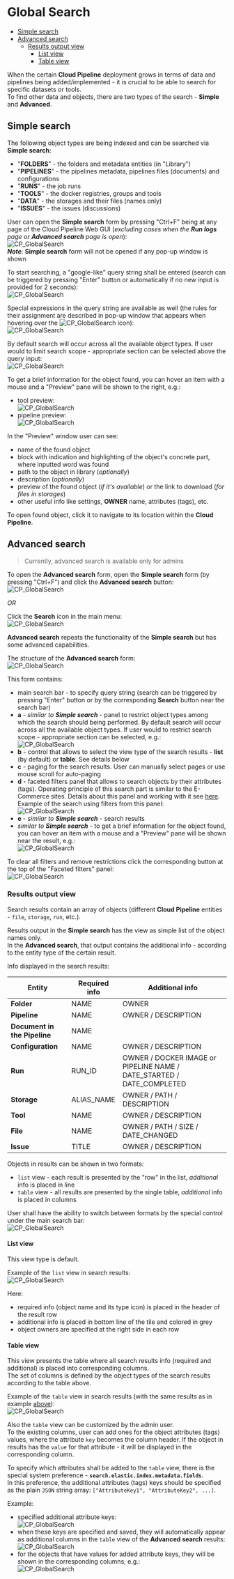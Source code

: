 # Global Search

- [Simple search](#simple-search)
- [Advanced search](#advanced-search)
    - [Results output view](#results-output-view)
        - [List view](#list-view)
        - [Table view](#table-view)

When the certain **Cloud Pipeline** deployment grows in terms of data and pipelines being added/implemented - it is crucial to be able to search for specific datasets or tools.  
To find other data and objects, there are two types of the search - **Simple** and **Advanced**.

## Simple search

The following object types are being indexed and can be searched via **Simple search**:

- "**FOLDERS**" - the folders and metadata entities (in "Library")
- "**PIPELINES**" - the pipelines metadata, pipelines files (documents) and configurations
- "**RUNS**" - the job runs
- "**TOOLS**" - the docker registries, groups and tools
- "**DATA**" - the storages and their files (names only)
- "**ISSUES**" - the issues (discussions)

User can open the **Simple search** form by pressing "Ctrl+F" being at any page of the Cloud Pipeline Web GUI (_excluding cases when the **Run logs** page or **Advanced search** page is open_):  
    ![CP_GlobalSearch](attachments/GlobalSearch_01.png)  
    **_Note_**: **Simple search** form will not be opened if any pop-up window is shown

To start searching, a "google-like" query string shall be entered (search can be triggered by pressing "Enter" button or automatically if no new input is provided for 2 seconds):  
    ![CP_GlobalSearch](attachments/GlobalSearch_02.png)

Special expressions in the query string are available as well (the rules for their assignment are described in pop-up window that appears when hovering over the ![CP_GlobalSearch](attachments/GlobalSearch_03.png) icon):  
    ![CP_GlobalSearch](attachments/GlobalSearch_04.png)

By default search will occur across all the available object types. If user would to limit search scope - appropriate section can be selected above the query input:  
    ![CP_GlobalSearch](attachments/GlobalSearch_05.png)

To get a brief information for the object found, you can hover an item with a mouse and a "Preview" pane will be shown to the right, e.g.:

- tool preview:  
    ![CP_GlobalSearch](attachments/GlobalSearch_06.png)
- pipeline preview:  
    ![CP_GlobalSearch](attachments/GlobalSearch_07.png)

In the "Preview" window user can see:

- name of the found object
- block with indication and highlighting of the object's concrete part, where inputted word was found
- path to the object in library (_optionally_)
- description (_optionally_)
- preview of the found object (_if it's available_) or the link to download (_for files in storages_)
- other useful info like settings, **OWNER** name, attributes (tags), etc.

To open found object, click it to navigate to its location within the **Cloud Pipeline**.

## Advanced search

> Currently, advanced search is available only for admins

To open the **Advanced search** form, open the **Simple search** form (by pressing "Ctrl+F") and click the **Advanced search** button:  
    ![CP_GlobalSearch](attachments/GlobalSearch_08.png)

_OR_  

Click the **Search** icon in the main menu:  
    ![CP_GlobalSearch](attachments/GlobalSearch_09.png)

**Advanced search** repeats the functionality of the **Simple search** but has some advanced capabilities.

The structure of the **Advanced search** form:  
    ![CP_GlobalSearch](attachments/GlobalSearch_10.png)

This form contains:

- main search bar - to specify query string (search can be triggered by pressing "Enter" button or by the corresponding **Search** button near the search bar)
- **a** - _similar to **Simple search**_ - panel to restrict object types among which the search should being performed. By default search will occur across all the available object types. If user would to restrict search scope - appropriate section can be selected, e.g.:  
    ![CP_GlobalSearch](attachments/GlobalSearch_11.png)
- **b** - control that allows to select the view type of the search results - **list** (by default) or **table**. See details below
- **c** - paging for the search results. User can manually select pages or use mouse scroll for auto-paging
- **d** - faceted filters panel that allows to search objects by their attributes (tags). Operating principle of this search part is similar to the E-Commerce sites. Details about this panel and working with it see [here](../17_Tagging_by_attributes/17.1._Faceted_filters_search_by_tags.md). Example of the search using filters from this panel:  
    ![CP_GlobalSearch](attachments/GlobalSearch_12.png)
- **e** - _similar to **Simple search**_ - search results
- _similar to **Simple search**_ - to get a brief information for the object found, you can hover an item with a mouse and a "Preview" pane will be shown near the result, e.g.:  
    ![CP_GlobalSearch](attachments/GlobalSearch_13.png)

To clear all filters and remove restrictions click the corresponding button at the top of the "Faceted filters" panel:  
    ![CP_GlobalSearch](attachments/GlobalSearch_14.png)

### Results output view

Search results contain an array of objects (different **Cloud Pipeline** entities - `file`, `storage`, `run`, etc.).

Results output in the **Simple search** has the view as simple list of the object names only.  
In the **Advanced search**, that output contains the additional info - according to the entity type of the certain result.

Info displayed in the search results:

| Entity | Required info | Additional info |
| --- | --- | --- |
| **Folder** | NAME | OWNER |
| **Pipeline** | NAME | OWNER / DESCRIPTION |
| **Document in the Pipeline** | NAME |  |
| **Configuration** | NAME | OWNER / DESCRIPTION |
| **Run** | RUN_ID | OWNER / DOCKER IMAGE or PIPELINE NAME / DATE_STARTED / DATE_COMPLETED |
| **Storage** | ALIAS_NAME | OWNER / PATH / DESCRIPTION |
| **Tool** | NAME | OWNER / DESCRIPTION |
| **File** | NAME | OWNER / PATH / SIZE / DATE_CHANGED |
| **Issue** | TITLE | OWNER / DESCRIPTION |

Objects in results can be shown in two formats:

- `list` view - each result is presented by the "row" in the list, _additional_ info is placed in line
- `table` view - all results are presented by the single table, _additional_ info is placed in columns

User shall have the ability to switch between formats by the special control under the main search bar:  
    ![CP_GlobalSearch](attachments/GlobalSearch_15.png)

#### List view

This view type is default.

Example of the `list` view in search results:  
    ![CP_GlobalSearch](attachments/GlobalSearch_16.png)

Here:

- required info (object name and its type icon) is placed in the header of the result row
- additional info is placed in bottom line of the tile and colored in grey
- object owners are specified at the right side in each row

#### Table view

This view presents the table where all search results info (required and additional) is placed into corresponding columns.  
The set of columns is defined by the object types of the search results according to the table above.

Example of the `table` view in search results (with the same results as in example [above](#list-view)):  
    ![CP_GlobalSearch](attachments/GlobalSearch_17.png)

Also the `table` view can be customized by the admin user.  
To the existing columns, user can add ones for the object attributes (tags) values, where the attribute `key` becomes the column header. If the object in results has the `value` for that attribute - it will be displayed in the corresponding column.

To specify which attributes shall be added to the `table` view, there is the special system preference - **`search.elastic.index.metadata.fields`**.  
In this preference, the additional attributes (tags) keys should be specified as the plain `JSON` string array: `["AttributeKey1", "AttributeKey2", ...]`.

Example:

- specified additional attribute keys:  
    ![CP_GlobalSearch](attachments/GlobalSearch_18.png)  
- when these keys are specified and saved, they will automatically appear as additional columns in the `table` view of the **Advanced search** results:  
    ![CP_GlobalSearch](attachments/GlobalSearch_19.png)
- for the objects that have values for added attribute keys, they will be shown in the corresponding columns, e.g.:  
    ![CP_GlobalSearch](attachments/GlobalSearch_20.png)
